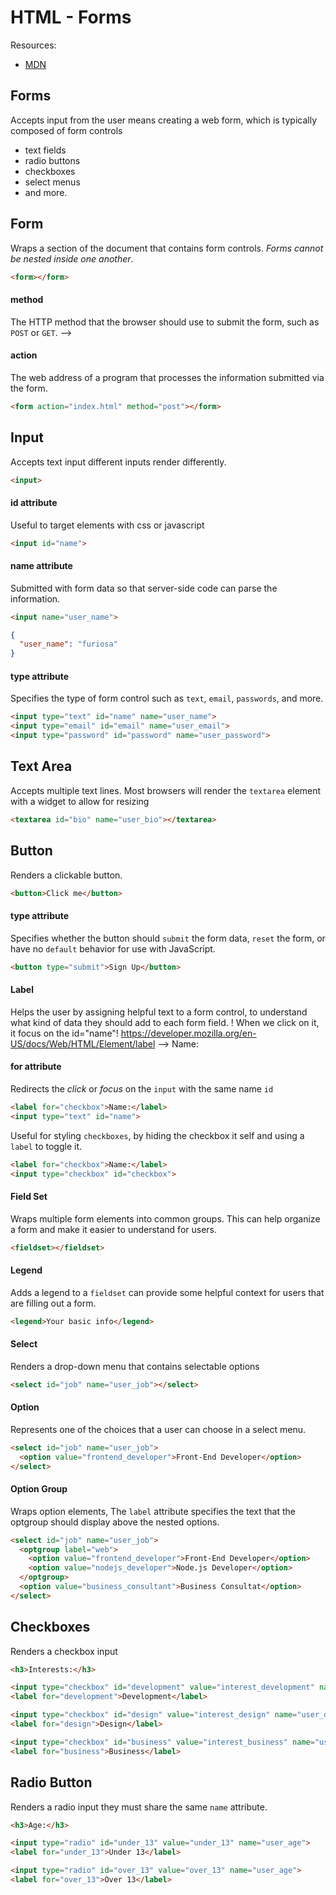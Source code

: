 # HTML - Forms

Resources:
 - [MDN](https://developer.mozilla.org/en-US/docs/Web/HTML/Element/form)


## Forms
Accepts input from the user means creating a web form, which is typically composed of form controls

- text fields
- radio buttons
- checkboxes
- select menus
- and more.

## Form
Wraps a section of the document that contains form controls. *Forms cannot be nested inside one another*.

```html
<form></form>
```

#### method
The HTTP method that the browser should use to submit the form, such as `POST` or `GET`.
-->
<form method="post"></form>


#### action
The web address of a program that processes the information submitted via the form.
```html
<form action="index.html" method="post"></form>
```







## Input
Accepts text input different inputs render differently.

```html
<input>
```

#### id attribute
Useful to target elements with css or javascript
```html
<input id="name">
```

#### name attribute
Submitted with form data so that server-side code can parse the information.
```html
<input name="user_name">
```
```json
{
  "user_name": "furiosa"
}
```

#### type attribute
Specifies the type of form control such as `text`, `email`, `passwords`, and more.
```html
<input type="text" id="name" name="user_name">
<input type="email" id="email" name="user_email">
<input type="password" id="password" name="user_password">
```



## Text Area
Accepts multiple text lines. Most browsers will render the `textarea` element with a widget to allow for resizing

```html
<textarea id="bio" name="user_bio"></textarea>
```

## Button
Renders a clickable button.

```html
<button>Click me</button>
```

#### type attribute
Specifies whether the button should `submit` the form data, `reset` the form, or have no `default` behavior for use with JavaScript.

```html
<button type="submit">Sign Up</button>
```

#### Label
Helps the user by assigning helpful text to a form control, to understand what kind of data they should add to each form field.
! When we click on it, it focus on the id="name"!
https://developer.mozilla.org/en-US/docs/Web/HTML/Element/label
-->
<label for="name">Name:</label>


#### for attribute
Redirects the *click* or *focus* on the `input` with the same name `id`
```html
<label for="checkbox">Name:</label>
<input type="text" id="name">
```

Useful for styling `checkboxes`, by hiding the checkbox it self and using a `label` to toggle it.
```html
<label for="checkbox">Name:</label>
<input type="checkbox" id="checkbox">
```


#### Field Set
Wraps multiple form elements into common groups. This can help organize a form and make it easier to understand for users.

```html
<fieldset></fieldset>
```

#### Legend
Adds a legend to a `fieldset` can provide some helpful context for users that are filling out a form.
```html
<legend>Your basic info</legend>
```

#### Select
Renders a drop-down menu that contains selectable options

```html
<select id="job" name="user_job"></select>
```

#### Option
Represents one of the choices that a user can choose in a select menu.
```html
<select id="job" name="user_job">
  <option value="frontend_developer">Front-End Developer</option>
</select>
```

#### Option Group
Wraps option elements, The `label` attribute specifies the text that the optgroup should display above the nested options.

```html
<select id="job" name="user_job">
  <optgroup label="web">
    <option value="frontend_developer">Front-End Developer</option>
    <option value="nodejs_developer">Node.js Developer</option>
  </optgroup>
  <option value="business_consultant">Business Consultat</option>
</select>
```


## Checkboxes
Renders a checkbox input

```html
<h3>Interests:</h3>

<input type="checkbox" id="development" value="interest_development" name="user_interest">
<label for="development">Development</label>

<input type="checkbox" id="design" value="interest_design" name="user_design">
<label for="design">Design</label>

<input type="checkbox" id="business" value="interest_business" name="user_business">
<label for="business">Business</label>
```

## Radio Button
Renders a radio input they must share the same `name` attribute.

```html
<h3>Age:</h3>

<input type="radio" id="under_13" value="under_13" name="user_age">
<label for="under_13">Under 13</label>

<input type="radio" id="over_13" value="over_13" name="user_age">
<label for="over_13">Over 13</label>
```
